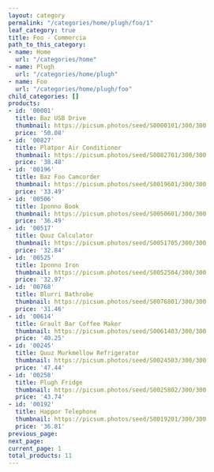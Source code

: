 ```yaml
---
layout: category
permalink: "/categories/home/plugh/foo/1"
leaf_category: true
title: Foo - Commercia
path_to_this_category:
- name: Home
  url: "/categories/home"
- name: Plugh
  url: "/categories/home/plugh"
- name: Foo
  url: "/categories/home/plugh/foo"
child_categories: []
products:
- id: '00001'
  title: Baz USB Drive
  thumbnail: https://picsum.photos/seed/S0000101/300/300
  price: '50.08'
- id: '00827'
  title: Platpor Air Conditioner
  thumbnail: https://picsum.photos/seed/S0082701/300/300
  price: '38.48'
- id: '00196'
  title: Baz Foo Camcorder
  thumbnail: https://picsum.photos/seed/S0019601/300/300
  price: '33.49'
- id: '00506'
  title: Iponno Book
  thumbnail: https://picsum.photos/seed/S0050601/300/300
  price: '36.49'
- id: '00517'
  title: Quuz Calculator
  thumbnail: https://picsum.photos/seed/S0051705/300/300
  price: '32.84'
- id: '00525'
  title: Iponno Iron
  thumbnail: https://picsum.photos/seed/S0052504/300/300
  price: '32.97'
- id: '00768'
  title: Blurri Bathrobe
  thumbnail: https://picsum.photos/seed/S0076801/300/300
  price: '31.46'
- id: '00614'
  title: Grault Bar Coffee Maker
  thumbnail: https://picsum.photos/seed/S0061403/300/300
  price: '40.25'
- id: '00245'
  title: Quuz Murkmellow Refrigerator
  thumbnail: https://picsum.photos/seed/S0024503/300/300
  price: '47.44'
- id: '00258'
  title: Plugh Fridge
  thumbnail: https://picsum.photos/seed/S0025802/300/300
  price: '43.74'
- id: '00192'
  title: Happor Telephone
  thumbnail: https://picsum.photos/seed/S0019201/300/300
  price: '36.81'
previous_page: 
next_page: 
current_page: 1
total_products: 11
---
```

